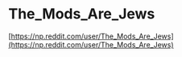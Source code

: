 # The_Mods_Are_Jews

[https://np.reddit.com/user/The_Mods_Are_Jews](https://np.reddit.com/user/The_Mods_Are_Jews)